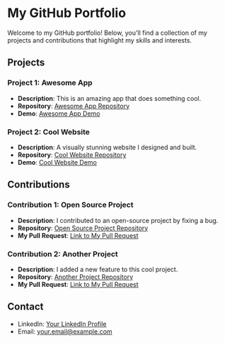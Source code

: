 # My GitHub Portfolio

Welcome to my GitHub portfolio! Below, you'll find a collection of my projects and contributions that highlight my skills and interests.

## Projects

### Project 1: Awesome App

- **Description**: This is an amazing app that does something cool.
- **Repository**: [Awesome App Repository](https://github.com/yourusername/awesome-app)
- **Demo**: [Awesome App Demo](https://yourusername.github.io/awesome-app)

### Project 2: Cool Website

- **Description**: A visually stunning website I designed and built.
- **Repository**: [Cool Website Repository](https://github.com/yourusername/cool-website)
- **Demo**: [Cool Website Demo](https://yourusername.github.io/cool-website)

## Contributions

### Contribution 1: Open Source Project

- **Description**: I contributed to an open-source project by fixing a bug.
- **Repository**: [Open Source Project Repository](https://github.com/opensourceproject/repo)
- **My Pull Request**: [Link to My Pull Request](https://github.com/opensourceproject/repo/pull/123)

### Contribution 2: Another Project

- **Description**: I added a new feature to this cool project.
- **Repository**: [Another Project Repository](https://github.com/anotherproject/repo)
- **My Pull Request**: [Link to My Pull Request](https://github.com/anotherproject/repo/pull/456)

## Contact

- LinkedIn: [Your LinkedIn Profile](https://www.linkedin.com/in/yourusername)
- Email: your.email@example.com

